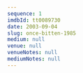 ```yaml
---
sequence: 1
imdbId: tt0089730
date: 2003-09-04
slug: once-bitten-1985
medium: null
venue: null
venueNotes: null
mediumNotes: null
---
```


